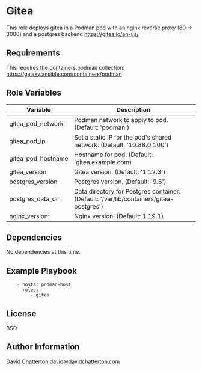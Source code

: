 Gitea
=========

This role deploys gitea in a Podman pod with an nginx reverse proxy (80 -> 3000) and a postgres backend
https://gitea.io/en-us/

Requirements
------------

This requires the containers.podman collection: https://galaxy.ansible.com/containers/podman

Role Variables
--------------

Variable              | Description
----------------------|------------------------------------------------------------------------
gitea_pod_network     | Podman network to apply to pod. (Default: 'podman')
gitea_pod_ip          | Set a static IP for the pod's shared network. (Default: '10.88.0.100')
gitea_pod_hostname    | Hostname for pod. (Default: 'gitea.example.com)
gitea_version         | Gitea version. (Default: '1.12.3')
postgres_version      | Postgres version. (Default: '9.6')
postgres_data_dir     | Data directory for Postgres container. (Default: '/var/lib/containers/gitea-postgres') 
nginx_version:        | Nginx version. (Default: 1.19.1)

Dependencies
------------

No dependencies at this time.

Example Playbook
----------------

```
    - hosts: podman-host
      roles:
         - gitea
```

License
-------

BSD

Author Information
------------------

David Chatterton
david@davidchatterton.com
